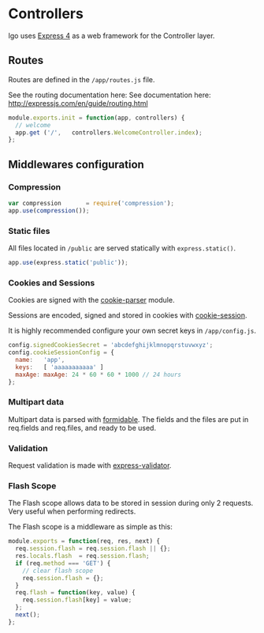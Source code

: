 
# Controllers

Igo uses [Express 4](http://expressjs.com/) as a web framework for the Controller layer.


## Routes

Routes are defined in the `/app/routes.js` file.

See the routing documentation here: See documentation here: http://expressjs.com/en/guide/routing.html

```js
module.exports.init = function(app, controllers) {
  // welcome
  app.get ('/',   controllers.WelcomeController.index);
};
```

## Middlewares configuration

### Compression

```js
var compression       = require('compression');
app.use(compression());
```

### Static files

All files located in `/public` are served statically with `express.static()`.

```js
app.use(express.static('public'));
```

### Cookies and Sessions

Cookies are signed with the [cookie-parser](https://github.com/expressjs/cookie-parser) module.

Sessions are encoded, signed and stored in cookies with [cookie-session](https://github.com/expressjs/cookie-session).

It is highly recommended configure your own secret keys in `/app/config.js`.

```js
config.signedCookiesSecret = 'abcdefghijklmnopqrstuvwxyz';
config.cookieSessionConfig = {
  name:   'app',
  keys:   [ 'aaaaaaaaaaa' ]
  maxAge: maxAge: 24 * 60 * 60 * 1000 // 24 hours
};
```

### Multipart data

Multipart data is parsed with [formidable](https://github.com/felixge/node-formidable). The fields and the files are put in req.fields and req.files, and ready to be used.

### Validation

Request validation is made with [express-validator](https://github.com/ctavan/express-validator).

### Flash Scope

The Flash scope allows data to be stored in session during only 2 requests. Very useful when performing redirects.

The Flash scope is a middleware as simple as this:

```js
module.exports = function(req, res, next) {
  req.session.flash = req.session.flash || {};
  res.locals.flash  = req.session.flash;
  if (req.method === 'GET') {
    // clear flash scope
    req.session.flash = {};
  }
  req.flash = function(key, value) {
    req.session.flash[key] = value;
  };
  next();
};
```
